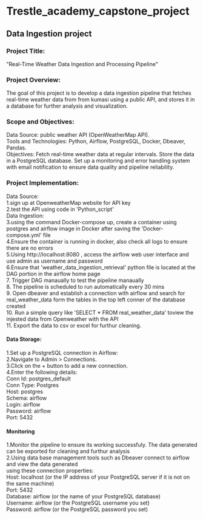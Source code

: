 # Trestle_academy_capstone_project
## Data Ingestion project
### Project Title:
"Real-Time Weather Data Ingestion and Processing Pipeline"

### Project Overview:
The goal of this project is to develop a data ingestion pipeline that fetches real-time weather data from from kumasi using a public API, and stores it in a database for further analysis and visualization.

### Scope and Objectives:
Data Source:  public weather API (OpenWeatherMap API).<br>
Tools and Technologies: Python, Airflow, PostgreSQL, Docker, Dbeaver, Pandas.<br>
Objectives:
Fetch real-time weather data at regular intervals.
Store the data in a PostgreSQL database.
Set up a monitoring and error handling system with email notification to ensure data quality and pipeline reliability.

### Project Implementation:
Data Source:<br>
1.sign up at OpenweatherMap website for API key<br>
2.test the API using code in 'Python_script'<br>
Data Ingestion:<br>
3.using the command Docker-compose up, create a container using postgres and airflow image in Docker after saving the 'Docker-compose.yml' file<br>
4.Ensure the container is running in docker, also check all logs to ensure there are no errors<br>
5.Using http://localhost:8080 , access the airflow web user interface and use admin as username and password<br>
6.Ensure that 'weather_data_ingestion_retrieval' python file is located at the DAG portion in the airflow home page<br>
7. Trigger DAG manaually to test the pipeline manaually<br>
8. The pipeline is scheduled to run automatically every 30 mins<br>
9. Open dbeaver and establish a connection with airflow and search for real_weather_data form the tables in the top left conner of the database created<br>
10. Run a simple query like 'SELECT * FROM real_weather_data' toview the injested data from Openweather with the API<br>
11. Export the data to csv or excel for furthur cleaning.<br>

#### Data Storage:<br>
1.Set up a PostgreSQL connection in Airflow:<br>
2.Navigate to Admin > Connections.<br>
3.Click on the + button to add a new connection.<br>
4.Enter the following details:<br>
Conn Id: postgres_default<br>
Conn Type: Postgres<br>
Host: postgres<br>
Schema: airflow<br>
Login: airflow<br>
Password: airflow<br>
Port: 5432<br>
#### Monitoring
1.Monitor the pipeline to ensure its working successfuly. The data generated can be exported for cleaning and furthur analysis<br>
2.Using data base management tools such as Dbeaver connect to airflow and view the data generated<br>
using these connection properties:<br>
Host: localhost (or the IP address of your PostgreSQL server if it is not on the same machine)<br>
Port: 5432<br>
Database: airflow (or the name of your PostgreSQL database)<br>
Username: airflow (or the PostgreSQL username you set)<br>
Password: airflow (or the PostgreSQL password you set)<br>

